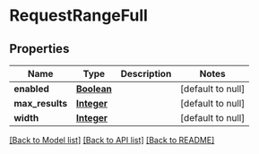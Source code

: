 # RequestRangeFull
## Properties

Name | Type | Description | Notes
------------ | ------------- | ------------- | -------------
**enabled** | [**Boolean**](boolean.md) |  | [default to null]
**max\_results** | [**Integer**](integer.md) |  | [default to null]
**width** | [**Integer**](integer.md) |  | [default to null]

[[Back to Model list]](../README.md#documentation-for-models) [[Back to API list]](../README.md#documentation-for-api-endpoints) [[Back to README]](../README.md)

